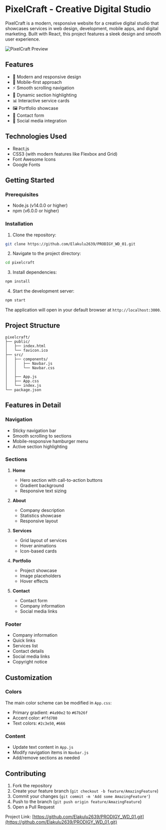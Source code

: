 # PixelCraft - Creative Digital Studio

PixelCraft is a modern, responsive website for a creative digital studio that showcases services in web design, development, mobile apps, and digital marketing. Built with React, this project features a sleek design and smooth user experience.

![PixelCraft Preview](https://via.placeholder.com/800x400?text=PixelCraft+Preview)

## Features

- 🎨 Modern and responsive design
- 📱 Mobile-first approach
- ⚡ Smooth scrolling navigation
- 🎯 Dynamic section highlighting
- 📊 Interactive service cards
- 🖼️ Portfolio showcase
- 📝 Contact form
- 🔗 Social media integration

## Technologies Used

- React.js
- CSS3 (with modern features like Flexbox and Grid)
- Font Awesome Icons
- Google Fonts

## Getting Started

### Prerequisites

- Node.js (v14.0.0 or higher)
- npm (v6.0.0 or higher)

### Installation

1. Clone the repository:
```bash
git clone https://github.com/Elakulu2639/PRODIGY_WD_01.git
```

2. Navigate to the project directory:
```bash
cd pixelcraft
```

3. Install dependencies:
```bash
npm install
```

4. Start the development server:
```bash
npm start
```

The application will open in your default browser at `http://localhost:3000`.

## Project Structure

```
pixelcraft/
├── public/
│   ├── index.html
│   └── favicon.ico
├── src/
│   ├── components/
│   │   ├── Navbar.js
│   │   └── Navbar.css
│   │       
│   ├── App.js
│   ├── App.css
│   └── index.js
└── package.json
```

## Features in Detail

### Navigation
- Sticky navigation bar
- Smooth scrolling to sections
- Mobile-responsive hamburger menu
- Active section highlighting

### Sections
1. **Home**
   - Hero section with call-to-action buttons
   - Gradient background
   - Responsive text sizing

2. **About**
   - Company description
   - Statistics showcase
   - Responsive layout

3. **Services**
   - Grid layout of services
   - Hover animations
   - Icon-based cards

4. **Portfolio**
   - Project showcase
   - Image placeholders
   - Hover effects

5. **Contact**
   - Contact form
   - Company information
   - Social media links

### Footer
- Company information
- Quick links
- Services list
- Contact details
- Social media links
- Copyright notice

## Customization

### Colors
The main color scheme can be modified in `App.css`:
- Primary gradient: `#4a90e2` to `#67b26f`
- Accent color: `#ffd700`
- Text colors: `#2c3e50`, `#666`

### Content
- Update text content in `App.js`
- Modify navigation items in `Navbar.js`
- Add/remove sections as needed

## Contributing

1. Fork the repository
2. Create your feature branch (`git checkout -b feature/AmazingFeature`)
3. Commit your changes (`git commit -m 'Add some AmazingFeature'`)
4. Push to the branch (`git push origin feature/AmazingFeature`)
5. Open a Pull Request





Project Link: [https://github.com/Elakulu2639/PRODIGY_WD_01.git](https://github.com/Elakulu2639/PRODIGY_WD_01.git)
